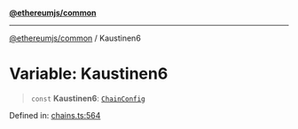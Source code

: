 [**@ethereumjs/common**](../README.md)

***

[@ethereumjs/common](../README.md) / Kaustinen6

# Variable: Kaustinen6

> `const` **Kaustinen6**: [`ChainConfig`](../interfaces/ChainConfig.md)

Defined in: [chains.ts:564](https://github.com/ethereumjs/ethereumjs-monorepo/blob/master/packages/common/src/chains.ts#L564)

